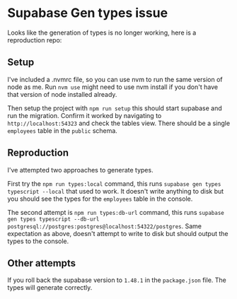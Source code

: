 # Supabase Gen types issue

Looks like the generation of types is no longer working, here is a reproduction repo:

## Setup

I've included a .nvmrc file, so you can use nvm to run the same version of node as me.
Run `nvm use` might need to use nvm install if you don't have that version of node installed already.

Then setup the project with `npm run setup` this should start supabase and run the migration.
Confirm it worked by navigating to `http://localhost:54323` and check the tables view.
There should be a single `employees` table in the `public` schema.

## Reproduction

I've attempted two approaches to generate types.

First try the `npm run types:local` command, this runs `supabase gen types typescript --local` that used to work.
It doesn't write anything to disk but you should see the types for the `employees` table in the console.

The second attempt is `npm run types:db-url` command, this runs `supabase gen types typescript --db-url postgresql://postgres:postgres@localhost:54322/postgres`.
Same expectation as above, doesn't attempt to write to disk but should output the types to the console.

## Other attempts

If you roll back the supabase version to `1.48.1` in the `package.json` file.
The types will generate correctly.
